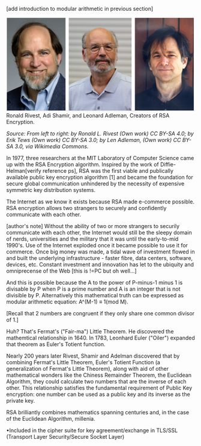 [add introduction to modular arithmetic in previous section]

![.guides/img/RivestShamirAdleman](.guides/img/RivestShamirAdleman.PNG)
 Ronald Rivest, Adi Shamir, and Leonard Adleman, Creators of RSA Encryption.
 
*Source: From left to right: by Ronald L. Rivest (Own work) CC BY-SA 4.0; by Erik Tews (Own work) CC BY-SA 3.0; by Len Adleman, (Own work) CC BY- SA 3.0, via Wikimedia Commons.*
 
In 1977, three researchers at the MIT Laboratory of Computer Science came up with the RSA Encryption algorithm. Inspired by the work of Diffie-Helman[verify reference ps], RSA was the first viable and publically available public key encryption algorithm [1] and  became the foundation for secure global communication unhindered by the necessity of expensive symmetric key distribution systems.

The Internet as we know it exists because RSA made e-commerce possible. RSA encryption allows two strangers to securely and confidently communicate with each other.

[author's note]
Without the ability of two or more strangers to securily communicate with each other, the Internet would still be the sleepy domain of nerds, universities and the military that it was until the early-to-mid 1990's. Use of the Internet exploded once it became possible to use it for commerce. Once big money was made, a tidal wave of investment flowed in and built the underlying infrastructure - faster fibre, data centers, software, devices, etc. Constant investment and innovation has let to the ubiquity and omniprecense of the Web [this is !=PC but oh well...]

And this is possible because the A to the power of P-minus-1 minus 1 is divisable by P when P is a prime number and A is an integer that is not divisible by P. Alternatively this mathematical truth can be expressed as modular arithmetic equation: A^(M-1) ≡ 1(mod M).

[Recall that 2 numbers are congruent if they only share one common divisor of 1.]

Huh? That's Fermat's ("Fair-ma") Little Theorem. He discovered the mathemtical relationship in 1640. In 1783, Leonhard Euler ("Oiler") expanded that theorem as Euler's Totient function. 

Nearly 200 years later Rivest, Shamir and Adelman discovered that by combining Fermat's Little Theorem, Euler's Totient Function (a generalization of Fermat's Little Theorem), along with aid of other mathematical wonders like the Chiness Remainder Theorem, the Euclidean Algorithm, they could calculate two numbers that are the inverse of each other. This relationship satisfies the fundamental requirement of Public Key encryption: one number can be used as a public key and its inverse as the private key.

RSA brilliantly combines mathematics spanning centuries and, in the case of the Euclidean Algorithm, millenia.

•Included in the cipher suite for key agreement/exchange in TLS/SSL (Transport Layer Security/Secure Socket Layer)



